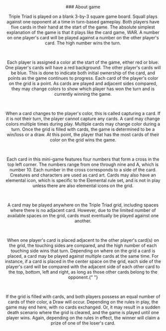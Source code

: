   <div align='center'> 
 ### About game
      <p>
        Triple Triad is played on a blank 3-by-3 square game board. Squall plays
        against one opponent at a time in turn-based gameplay. Both players have
        five cards in their hand at the start of the game. The absolute simplest
        explanation of the game is that it plays like the card game, WAR. A
        number on one player's card will be played against a number on the other
        player's card. The high number wins the turn.
      </p>
      <br />
      <p>
        Each player is assigned a color at the start of the game, either red or
        blue. One player's cards will have a red background. The other player's
        cards will be blue. This is done to indicate both initial ownership of
        the card, and points as the game continues to progress. Each card of the
        player's color on the grid is a point. As cards are played and adjacent
        sides compared, they may change colors to show which player has won the
        turn and is currently winning the game.
      </p>
      <br />
      <p>
        When a card changes to the player's color, this is called capturing a
        card. If it is not their turn, the player cannot capture any cards. A
        card may change colors multiple times during play. Multiple cards may
        change color during a turn. Once the grid is filled with cards, the game
        is determined to be a win/loss or a draw. At this point, the player that
        has the most cards of their color on the grid wins the game.
      </p>
      <br />
      <p>
        Each card in this mini-game features four numbers that form a cross in
        the top left corner. The numbers range from one through nine and A,
        which is number 10. Each number in the cross corresponds to a side of
        the card. Creatures and characters are used as card art. Cards may also
        have an elemental icon, which is specific to the Elemental rule set, and
        is not in play unless there are also elemental icons on the grid.
      </p>
      <br />
      <p>
        A card may be played anywhere on the Triple Triad grid, including spaces
        where there is no adjacent card. However, due to the limited number of
        available spaces on the grid, cards must eventually be played against
        one another.
      </p>
      <br />
      <p>
        When one player's card is placed adjacent to the other player's card(s)
        on the grid, the touching sides are compared, and the high number of
        each touching side wins that turn. Depending on where on the grid a card
        is placed, a card may be played against multiple cards at the same time.
        For instance, if a card is placed in the center space on the grid, each
        side of the player's card will be compared with the adjacent side of
        each other card to the top, bottom, left and right, as long as those
        other cards belong to the opponent.{" "}
      </p>
      <br />
      <p>
        If the grid is filled with cards, and both players possess an equal
        number of cards of their color, a Draw will occur. Depending on the
        rules in play, the game may end here, with no cards exchanged. Or, it
        may result in a sudden death scenario where the grid is cleared, and the
        game is played until one player wins. Again, depending on the rules in
        effect, the winner will claim a prize of one of the loser's card.
      </p>

  </div>
